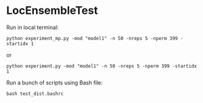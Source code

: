 # LocEnsembleTest

Run in local terminal:
```
python experiment_mp.py -mod "model1" -n 50 -nreps 5 -nperm 399 -startidx 1
```
or 
```
python experiment.py -mod "model1" -n 50 -nreps 5 -nperm 399 -startidx 1
```

Run a bunch of scripts using Bash file:
```
bash test_dist.bashrc
```
